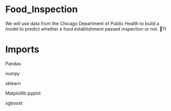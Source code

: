 # Food_Inspection

We will use data from the Chicago Department of Public Health to build a model to predict whether a food establishment passed inspection or not. 🥘11

# Imports

Pandas

numpy

sklearn

Matplotlib.pyplot

xgboost
